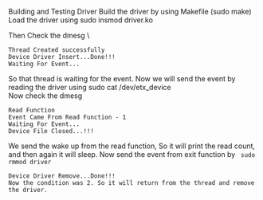 Building and Testing Driver
Build the driver by using Makefile (sudo make)
Load the driver using sudo insmod driver.ko 

Then Check the dmesg \

```Major = 246 Minor = 0
Thread Created successfully
Device Driver Insert...Done!!!
Waiting For Event...
```


So that thread is waiting for the event. Now we will send the event by reading the driver using sudo cat /dev/etx_device \
Now check the dmesg 

```Device File Opened...!!!
Read Function
Event Came From Read Function - 1
Waiting For Event...
Device File Closed...!!!
```

We send the wake up from the read function, So it will print the read count, and then again it will sleep. Now send the event from exit function by ``` sudo rmmod driver```

```Event Came From Exit Function
Device Driver Remove...Done!!!
Now the condition was 2. So it will return from the thread and remove the driver.
```
